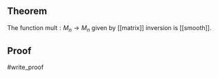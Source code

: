 ## Theorem
The function $\text{mult}:M_n \to M_n$ given by [[matrix]] inversion is [[smooth]].
## Proof
#write_proof 